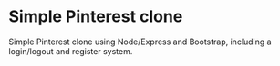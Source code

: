 # Simple Pinterest clone
Simple Pinterest clone using Node/Express and Bootstrap, including a login/logout and register system.
